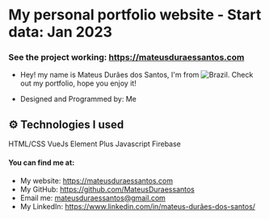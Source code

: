 # My personal portfolio website - Start data: Jan 2023

### See the project working: https://mateusduraessantos.com

* Hey! my name is Mateus Durães dos Santos, I'm from ![Brazil](https://img.shields.io/badge/-Brazil-green?style=flat&logo=data:image/png;base64,ENCODED_IMAGE_DATA). Check out my portfolio, hope you enjoy it!

* Designed and Programmed by: Me


## ⚙️ Technologies I used

HTML/CSS
VueJs
Element Plus
Javascript
Firebase


#### You can find me at: 

* My website: https://mateusduraessantos.com
* My GitHub: https://github.com/MateusDuraessantos
* Email me: mateusduraessantos@gmail.com
* My LinkedIn: https://www.linkedin.com/in/mateus-durães-dos-santos/

